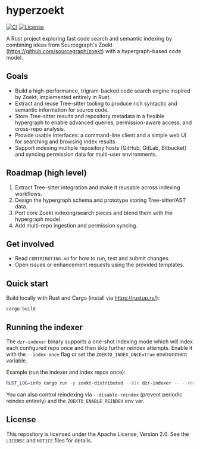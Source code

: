 # hyperzoekt

[![CI](https://github.com/dcieslak19973/hyperzoekt/actions/workflows/ci.yml/badge.svg)](https://github.com/dcieslak19973/hyperzoekt/actions)
[![License](https://img.shields.io/badge/license-Apache%202.0-blue.svg)](LICENSE)

A Rust project exploring fast code search and semantic indexing by combining ideas from Sourcegraph's Zoekt (https://github.com/sourcegraph/zoekt) with a hypergraph-based code model.

Goals
-----
- Build a high-performance, trigram-backed code search engine inspired by Zoekt, implemented entirely in Rust.
- Extract and reuse Tree-sitter tooling to produce rich syntactic and semantic information for source code.
- Store Tree-sitter results and repository metadata in a flexible hypergraph to enable advanced queries, permission-aware access, and cross-repo analysis.
- Provide usable interfaces: a command-line client and a simple web UI for searching and browsing index results.
- Support indexing multiple repository hosts (GitHub, GitLab, Bitbucket) and syncing permission data for multi-user environments.

Roadmap (high level)
--------------------
1. Extract Tree-sitter integration and make it reusable across indexing workflows.
2. Design the hypergraph schema and prototype storing Tree-sitter/AST data.
3. Port core Zoekt indexing/search pieces and blend them with the hypergraph model.
4. Add multi-repo ingestion and permission syncing.

Get involved
------------
- Read `CONTRIBUTING.md` for how to run, test and submit changes.
- Open issues or enhancement requests using the provided templates.

Quick start
-----------
Build locally with Rust and Cargo (install via https://rustup.rs/):

	cargo build

Running the indexer
-------------------
The `dzr-indexer` binary supports a one-shot indexing mode which will index each configured repo once and then skip further reindex attempts. Enable it with the `--index-once` flag or set the `ZOEKTD_INDEX_ONCE=true` environment variable.

Example (run the indexer and index repos once):

```bash
RUST_LOG=info cargo run -p zoekt-distributed --bin dzr-indexer -- --remote-url /path/to/repo --listen 127.0.0.1:3000 --index-once
```

You can also control reindexing via `--disable-reindex` (prevent periodic reindex entirely) and the `ZOEKTD_ENABLE_REINDEX` env var.

License
-------
This repository is licensed under the Apache License, Version 2.0. See the `LICENSE` and `NOTICE` files for details.

